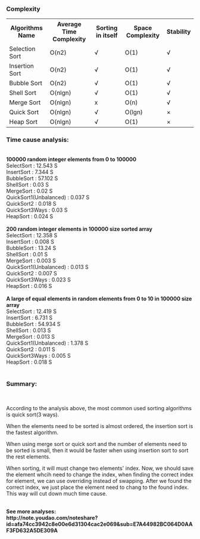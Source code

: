 <h3>Complexity</h3>
<table>
  <tr>
    <th>Algorithms Name</th>
    <th>Average Time Complexity</th>
    <th>Sorting in itself</th>
    <th>Space Complexity</th>
    <th>Stability</th>
  </tr>
  <tr>
    <td>Selection Sort</td>
    <td>O(n2)</td>
    <td>√</td>
    <td>O(1)</td>
    <td>√</td>
  </tr>
  <tr>
    <td>Insertion Sort</td>
    <td>O(n2)</td>
    <td>√</td>
    <td>O(1)</td>
    <td>√</td>
  </tr>
  <tr>
    <td>Bubble Sort</td>
    <td>O(n2)</td>
    <td>√</td>
    <td>O(1)</td>
    <td>√</td>
  </tr>
  <tr>
    <td>Shell Sort</td>
    <td>O(nlgn)</td>
    <td>√</td>
    <td>O(1)</td>
    <td>√</td>
  </tr>
  <tr>
    <td>Merge Sort</td>
    <td>O(nlgn)</td>
    <td>x</td>
    <td>O(n)</td>
    <td>√</td>
  </tr>
  <tr>
    <td>Quick Sort</td>
    <td>O(nlgn)</td>
    <td>√</td>
    <td>O(lgn)</td>
    <td>×</td>
  </tr>
  <tr>
    <td>Heap Sort</td>
    <td>O(nlgn)</td>
    <td>√</td>
    <td>O(1)</td>
    <td>×</td>
  </tr>
</table>

<h3>Time cause analysis:</h3><br/>
<strong>100000 random integer elements from 0 to 100000</strong><br/>
SelectSort : 12.543 S<br/>
InsertSort : 7.344 S<br/>
BubbleSort : 57.102 S<br/>
ShellSort : 0.03 S<br/>
MergeSort : 0.02 S<br/>
QuickSort1(Unbalanced) : 0.037 S<br/>
QuickSort2 : 0.018 S<br/>
QuickSort3Ways : 0.03 S<br/>
HeapSort : 0.024 S<br/>
<br/>
<strong>200 random integer elements in 100000 size sorted array</strong><br/>
SelectSort : 12.358 S<br/>
InsertSort : 0.008 S<br/>
BubbleSort : 13.24 S<br/>
ShellSort : 0.01 S<br/>
MergeSort : 0.003 S<br/>
QuickSort1(Unbalanced) : 0.013 S<br/>
QuickSort2 : 0.007 S<br/>
QuickSort3Ways : 0.023 S<br/>
HeapSort : 0.016 S<br/>
<br/>
<strong>A large of equal elements in random elements from 0 to 10 in 100000 size array</strong><br/>
SelectSort : 12.419 S<br/>
InsertSort : 6.731 S<br/>
BubbleSort : 54.934 S<br/>
ShellSort : 0.013 S<br/>
MergeSort : 0.013 S<br/>
QuickSort1(Unbalanced) : 1.378 S<br/>
QuickSort2 : 0.011 S<br/>
QuickSort3Ways : 0.005 S<br/>
HeapSort : 0.018 S<br/>
<br/>
<h3>Summary:</h3><br/>
<p>According to the analysis above, the most common used sorting algorithms is quick sort(3 ways).</p>
<p>When the elements need to be sorted is almost ordered,  the insertion sort is the fastest algorithm.</p>
<p>When using merge sort or quick sort and the number of elements need to be sorted is small, then it would be faster when using insertion sort to sort the rest elements.</p>
<p>When sorting, it will must change two elements' index. Now, we should save the element whcih need to change the index, when finding the correct index for element, we can use overriding instead of swapping. After we found the correct index, we just place the element need to chang to the found index. This way will cut down much time cause.</p>
<br/>
<strong>
  See more analyses:<br/>
  http://note.youdao.com/noteshare?id=afa74cc3942c8e00e6d31304cac2e069&sub=E7A44982BC064D0AAF3FD632A5DE309A
</strong>
